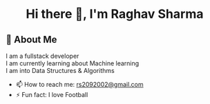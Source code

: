 <h1 align="center"> Hi there 👋, I'm Raghav Sharma </h1>


## 🚀 About Me
I am a fullstack developer <br>
I am currently learning about Machine learning <br>
I am into Data Structures & Algorithms <br>


- 📫 How to reach me: rs2092002@gmail.com
- ⚡ Fun fact: I love Football 

<!--

- 🔭 I’m currently working on 

- 👯 I’m looking to collaborate on ...
- 🤔 I’m looking for help with ...


- 😄 Pronouns: ...

-->
